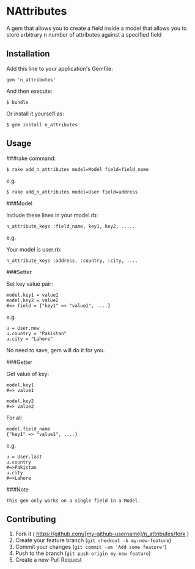 # NAttributes

A gem that allows you to create a field inside a model that allows you to store arbitrary n number of attributes against a specified field

## Installation

Add this line to your application's Gemfile:

    gem 'n_attributes'

And then execute:

    $ bundle

Or install it yourself as:

    $ gem install n_attributes

## Usage

###rake command:

    $ rake add_n_attributes model=Model field=field_name

  e.g.

    $ rake add_n_attributes model=User field=address

###Model

Include these lines in your model.rb:

    n_attribute_keys :field_name, key1, key2, .....

e.g.

Your model is user.rb:

    n_attribute_keys :address, :country, :city, ....

###Setter

Set key value pair:

    model.key1 = value1
    model.key2 = value2
    #=> field = {"key1" => "value1", ....}

e.g.

    u = User.new
    u.country = "Pakistan"
    u.city = "Lahore"
No need to save, gem will do it for you.

###Getter

Get value of key:

    model.key1
    #=> value1

    model.key2
    #=> value2

For all

    model.field_name
    {"key1" => "value1", ....}

e.g.

    u = User.last
    u.country
    #=>Pakistan
    u.city
    #=>Lahore

###Note

    This gem only works on a single field in a Model.

## Contributing

1. Fork it ( https://github.com/[my-github-username]/n_attributes/fork )
2. Create your feature branch (`git checkout -b my-new-feature`)
3. Commit your changes (`git commit -am 'Add some feature'`)
4. Push to the branch (`git push origin my-new-feature`)
5. Create a new Pull Request
